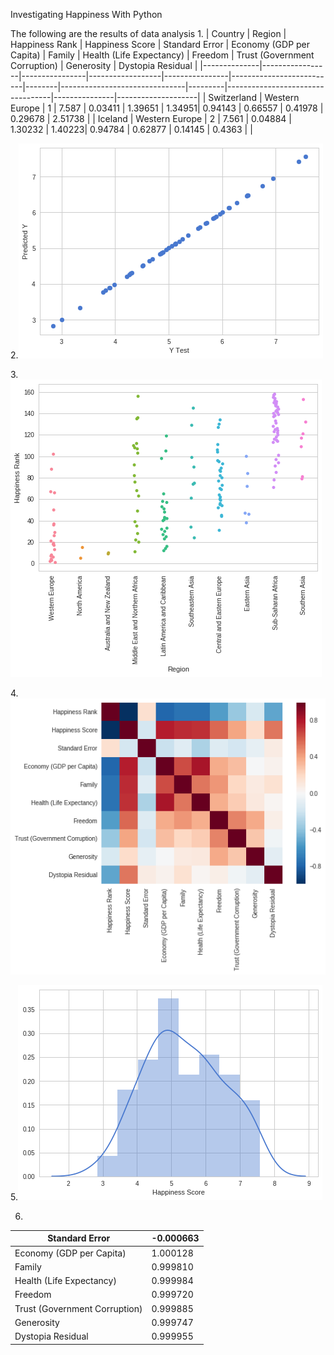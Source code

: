 Investigating Happiness With Python

The following are the results of data analysis
1.
| Country      | Region         | Happiness Rank | Happiness Score | Standard Error | Economy (GDP per Capita) | Family | Health (Life Expectancy) | Freedom | Trust (Government Corruption) | Generosity | Dystopia Residual |
|--------------|-----------------|----------------|------------------|----------------|--------------------------|--------|-------------------------------|---------|----------------------------------|---------------|--------------------|
| Switzerland | Western Europe  | 1              | 7.587            | 0.03411        | 1.39651                  | 1.34951| 0.94143                       | 0.66557 | 0.41978                           | 0.29678      | 2.51738              |
| Iceland      | Western Europe  | 2              | 7.561            | 0.04884        | 1.30232                  | 1.40223| 0.94784                       | 0.62877 | 0.14145                           | 0.4363        |                    |

2.![结果1](results_1.png)

3.![结果2](results_2.png)

4.![结果3](results_3.png)

5.![结果4](results_4.png)

6.
| Standard Error                | -0.000663                  |
|--------------------------------|----------------------------|
| Economy (GDP per Capita) | 1.000128                   |
| Family                               | 0.999810                   |
| Health (Life Expectancy) | 0.999984                   |
| Freedom                           | 0.999720                   |
| Trust (Government Corruption) | 0.999885                |
| Generosity                     | 0.999747                   |
| Dystopia Residual           | 0.999955                   |
